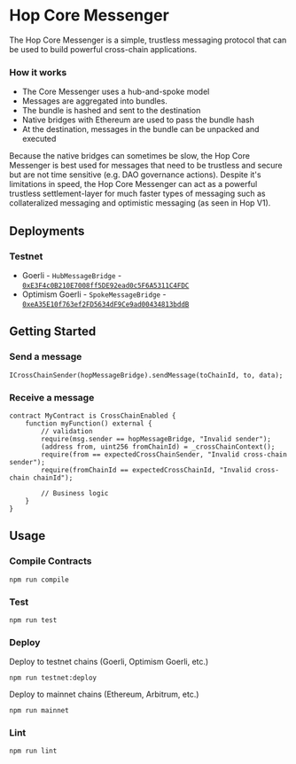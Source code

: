 # Hop Core Messenger

The Hop Core Messenger is a simple, trustless messaging protocol that can be used to build powerful cross-chain applications.

### How it works
* The Core Messenger uses a hub-and-spoke model
* Messages are aggregated into bundles.
* The bundle is hashed and sent to the destination
* Native bridges with Ethereum are used to pass the bundle hash
* At the destination, messages in the bundle can be unpacked and executed

Because the native bridges can sometimes be slow, the Hop Core Messenger is best used for messages that need to be trustless and secure but are not time sensitive (e.g. DAO governance actions). Despite it's limitations in speed, the Hop Core Messenger can act as a powerful trustless settlement-layer for much faster types of messaging such as collateralized messaging and optimistic messaging (as seen in Hop V1).

## Deployments

### Testnet

 * Goerli - `HubMessageBridge` - [`0xE3F4c0B210E7008ff5DE92ead0c5F6A5311C4FDC`](https://goerli.etherscan.io/address/0xE3F4c0B210E7008ff5DE92ead0c5F6A5311C4FDC#code)
 * Optimism Goerli - `SpokeMessageBridge` - [`0xeA35E10f763ef2FD5634dF9Ce9ad00434813bddB`](https://goerli-optimism.etherscan.io/address/0xeA35E10f763ef2FD5634dF9Ce9ad00434813bddB#code)

## Getting Started

### Send a message

```solidity
ICrossChainSender(hopMessageBridge).sendMessage(toChainId, to, data);
```

### Receive a message

```solidity
contract MyContract is CrossChainEnabled {
    function myFunction() external {
        // validation
        require(msg.sender == hopMessageBridge, "Invalid sender");
        (address from, uint256 fromChainId) = _crossChainContext();
        require(from == expectedCrossChainSender, "Invalid cross-chain sender");
        require(fromChainId == expectedCrossChainId, "Invalid cross-chain chainId");

        // Business logic
    }
}
```

## Usage

### Compile Contracts
```shell
npm run compile
```

### Test
```shell
npm run test
```

### Deploy
Deploy to testnet chains (Goerli, Optimism Goerli, etc.)
```shell
npm run testnet:deploy
```

Deploy to mainnet chains (Ethereum, Arbitrum, etc.)
```shell
npm run mainnet
```

### Lint

```shell
npm run lint
```
